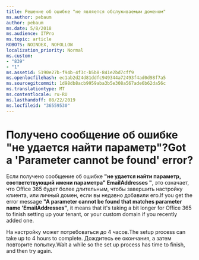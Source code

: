 ```yaml
---
title: Решение об ошибке "не является обслуживаемым доменом"
ms.author: pebaum
author: pebaum
ms.date: 5/8/2018
ms.audience: ITPro
ms.topic: article
ROBOTS: NOINDEX, NOFOLLOW
localization_priority: Normal
ms.custom:
- "839"
- "1"
ms.assetid: 5190e27b-f94b-4f3c-b5b8-841e2bd7cff9
ms.openlocfilehash: ec1ab2d24d81ddfc949344a72493f4ad0d98f7a5
ms.sourcegitcommit: 1d98db8acb9959aba3b5e308a567ade6b62da56c
ms.translationtype: MT
ms.contentlocale: ru-RU
ms.lasthandoff: 08/22/2019
ms.locfileid: "36559530"
---
```

# <a name="got-a-parameter-cannot-be-found-error"></a><span data-ttu-id="f314c-102">Получено сообщение об ошибке "не удается найти параметр"?</span><span class="sxs-lookup"><span data-stu-id="f314c-102">Got a 'Parameter cannot be found' error?</span></span>

<span data-ttu-id="f314c-103">Если получено сообщение об ошибке **"не удается найти параметр, соответствующий имени параметра" EmailAddresses "**, это означает, что Office 365 будет более длительным, чтобы завершить настройку клиента, или личный домен, если вы недавно добавили его.</span><span class="sxs-lookup"><span data-stu-id="f314c-103">If you get the error message **"A parameter cannot be found that matches parameter name 'EmailAddresses"**, it means that it's taking a bit longer for Office 365 to finish setting up your tenant, or your custom domain if you recently added one.</span></span>
  
<span data-ttu-id="f314c-104">На настройку может потребоваться до 4 часов.</span><span class="sxs-lookup"><span data-stu-id="f314c-104">The setup process can take up to 4 hours to complete.</span></span> <span data-ttu-id="f314c-105">Дождитесь ее окончания, а затем повторите попытку.</span><span class="sxs-lookup"><span data-stu-id="f314c-105">Wait a while so the set up process has time to finish, and then try again.</span></span>
  
